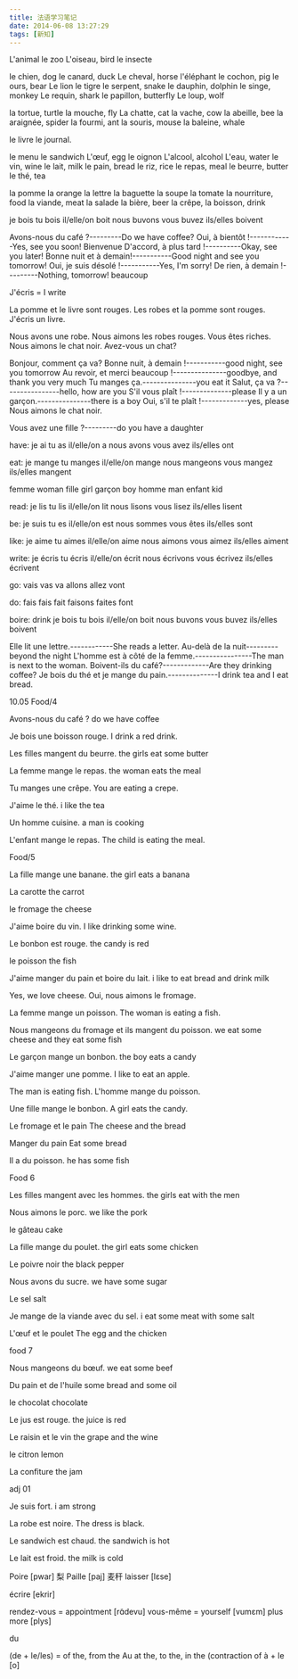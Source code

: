 ```yaml
---
title: 法语学习笔记
date: 2014-06-08 13:27:29
tags: [新知]
---
```


L'animal
le zoo
L'oiseau, bird
le insecte

le chien, dog
le canard, duck
Le cheval, horse
l'éléphant
le cochon, pig
le ours, bear
Le lion
le tigre
le serpent, snake
le dauphin, dolphin
le singe, monkey
Le requin, shark
le papillon, butterfly
Le loup, wolf

la tortue, turtle
la mouche, fly
La chatte, cat
la vache, cow
la abeille, bee
la araignée, spider
la fourmi, ant
la souris, mouse
la baleine, whale

le livre
le journal.

le menu
le sandwich
L'œuf, egg
le oignon
L'alcool, alcohol
L'eau, water
le vin, wine
le lait, milk
le pain, bread
le riz, rice
le repas, meal
le beurre, butter
le thé, tea

la pomme
la orange
la lettre
la baguette
la soupe
la tomate
la nourriture, food
la viande, meat
la salade
la bière, beer
la crêpe,
la boisson, drink

je     bois
tu     bois
il/elle/on     boit
nous     buvons
vous     buvez
ils/elles     boivent

Avons-nous du café ?---------Do we have coffee?
Oui, à bientôt !------------Yes, see you soon!
Bienvenue
D'accord, à plus tard !----------Okay, see you later!
Bonne nuit et à demain!-----------Good night and see you tomorrow!
Oui, je suis désolé !-----------Yes, I'm sorry!
De rien, à demain !---------Nothing, tomorrow!
beaucoup

J'écris = I write

La pomme et le livre sont rouges.
Les robes et la pomme sont rouges.
J'écris un livre.

Nous avons une robe.
Nous aimons les robes rouges.
Vous êtes riches.
Nous aimons le chat noir.
Avez-vous un chat?

Bonjour, comment ça va?
Bonne nuit, à demain !-----------good night, see you tomorrow
Au revoir, et merci beaucoup !---------------goodbye, and thank you very much
Tu manges ça.---------------you eat it
Salut, ça va ?----------------hello, how are you
S'il vous plaît !--------------please
Il y a un garçon.---------------there is a boy
Oui, s'il te plaît !-------------yes, please
Nous aimons le chat noir.

Vous avez une fille ?---------do you have a daughter

have:
je     ai
tu     as
il/elle/on     a
nous     avons
vous     avez
ils/elles     ont

eat:
je     mange
tu     manges
il/elle/on     mange
nous     mangeons
vous     mangez
ils/elles     mangent

femme woman
fille girl
garçon boy
homme man
enfant kid

read:
je     lis
tu     lis
il/elle/on     lit
nous     lisons
vous     lisez
ils/elles     lisent

be:
je     suis
tu     es
il/elle/on     est
nous     sommes
vous     êtes
ils/elles     sont

like:
je     aime
tu     aimes
il/elle/on     aime
nous     aimons
vous     aimez
ils/elles     aiment

write:
je     écris
tu     écris
il/elle/on     écrit
nous     écrivons
vous     écrivez
ils/elles     écrivent

go:
vais
vas
va
allons
allez
vont

do:
fais
fais
fait
faisons
faites
font

boire: drink
je     bois
tu     bois
il/elle/on     boit
nous     buvons
vous     buvez
ils/elles     boivent

Elle lit une lettre.------------She reads a letter.
Au-delà de la nuit---------beyond the night
L'homme est à côté de la femme.----------------The man is next to the woman.
Boivent-ils du café?-------------Are they drinking coffee?
Je bois du thé et je mange du pain.--------------I drink tea and I eat bread.

10.05 Food/4

Avons-nous du café ?
do we have coffee

Je bois une boisson rouge.
I drink a red drink.

Les filles mangent du beurre.
the girls eat some butter

La femme mange le repas.
the woman eats the meal

Tu manges une crêpe.
You are eating a crepe.

J'aime le thé.
i like the tea

Un homme cuisine.
a man is cooking

L'enfant mange le repas.
The child is eating the meal.

Food/5

La fille mange une banane.
the girl eats a banana

La carotte
the carrot

le fromage
the cheese

J'aime boire du vin.
I like drinking some wine.

Le bonbon est rouge.
the candy is red

le poisson
the fish

J'aime manger du pain et boire du lait.
i like to eat bread and drink milk

Yes, we love cheese.
Oui, nous aimons le fromage.

La femme mange un poisson.
The woman is eating a fish.

Nous mangeons du fromage et ils mangent du poisson.
we eat some cheese and they eat some fish

Le garçon mange un bonbon.
the boy eats a candy

J'aime manger une pomme.
I like to eat an apple.

The man is eating fish.
L'homme mange du poisson.

Une fille mange le bonbon.
A girl eats the candy.

Le fromage et le pain
The cheese and the bread

Manger du pain
Eat some bread

Il a du poisson.
he has some fish

Food 6

Les filles mangent avec les hommes.
the girls eat with the men

Nous aimons le porc.
we like the pork

le gâteau cake

La fille mange du poulet.
the girl eats some chicken

Le poivre noir
the black pepper

Nous avons du sucre.
we have some sugar

Le sel
salt

Je mange de la viande avec du sel.
i eat some meat with some salt

L'œuf et le poulet
The egg and the chicken

food 7

Nous mangeons du bœuf.
we eat some beef

Du pain et de l'huile
some bread and some oil

le chocolat  chocolate

Le jus est rouge.
the juice is red

Le raisin et le vin
the grape and the wine

le citron lemon

La confiture
the jam

adj 01

Je suis fort.
i am strong

La robe est noire.
The dress is black.

Le sandwich est chaud.
the sandwich is hot

Le lait est froid.
the milk is cold

Poire [pwar] 梨
Paille [paj] 麦秆
laisser [lɛse]

écrire [ekrir]

rendez-vous = appointment   [rɑ̃devu]
vous-même = yourself   [vumεm]
plus  more [plys]

du

(de + le/les) = of the, from the
Au  at the, to the, in the (contraction of à + le [o]


